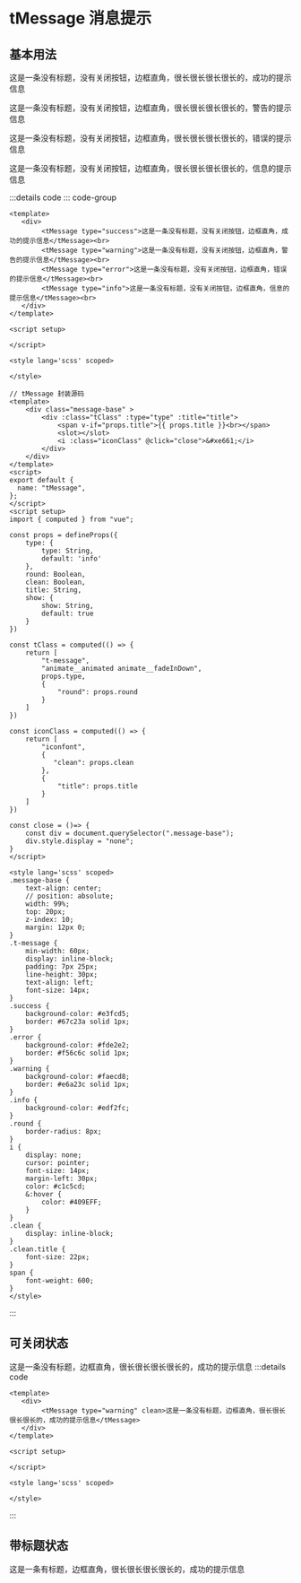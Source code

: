 # tMessage 消息提示

## 基本用法
<tMessage type="success">这是一条没有标题，没有关闭按钮，边框直角，很长很长很长很长的，成功的提示信息</tMessage>

<tMessage type="warning">这是一条没有标题，没有关闭按钮，边框直角，很长很长很长很长的，警告的提示信息</tMessage>

<tMessage type="error">这是一条没有标题，没有关闭按钮，边框直角，很长很长很长很长的，错误的提示信息</tMessage>

<tMessage type="info">这是一条没有标题，没有关闭按钮，边框直角，很长很长很长很长的，信息的提示信息</tMessage>

:::details code 
::: code-group
```vue [tMessageDemo.vue]
<template>
   <div>
        <tMessage type="success">这是一条没有标题，没有关闭按钮，边框直角，成功的提示信息</tMessage><br>
        <tMessage type="warning">这是一条没有标题，没有关闭按钮，边框直角，警告的提示信息</tMessage><br>
        <tMessage type="error">这是一条没有标题，没有关闭按钮，边框直角，错误的提示信息</tMessage><br>
        <tMessage type="info">这是一条没有标题，没有关闭按钮，边框直角，信息的提示信息</tMessage><br>
   </div>
</template>

<script setup>

</script>

<style lang='scss' scoped>

</style>
```

```vue [tMessage.vue]
// tMessage 封装源码
<template>
    <div class="message-base" >
        <div :class="tClass" :type="type" :title="title">
            <span v-if="props.title">{{ props.title }}<br></span>
            <slot></slot>
            <i :class="iconClass" @click="close">&#xe661;</i>
        </div>
    </div>
</template>
<script>
export default {
  name: "tMessage",
};
</script>
<script setup>
import { computed } from "vue";

const props = defineProps({
    type: {
        type: String,
        default: 'info'
    },
    round: Boolean,
    clean: Boolean,
    title: String,
    show: {
        show: String,
        default: true
    }
})

const tClass = computed(() => {
    return [
        "t-message",
        "animate__animated animate__fadeInDown",
        props.type,
        {
            "round": props.round
        }
    ]
})

const iconClass = computed(() => {
    return [
        "iconfont",
        {
           "clean": props.clean
        },
        {
            "title": props.title
        }
    ]
})

const close = ()=> {
    const div = document.querySelector(".message-base");
    div.style.display = "none";
}
</script>

<style lang='scss' scoped>
.message-base {
    text-align: center;
    // position: absolute;
    width: 99%;
    top: 20px;
    z-index: 10;
    margin: 12px 0;
}
.t-message {
    min-width: 60px;
    display: inline-block;
    padding: 7px 25px;
    line-height: 30px;
    text-align: left;
    font-size: 14px;
}
.success {
    background-color: #e3fcd5;
    border: #67c23a solid 1px;
}
.error {
    background-color: #fde2e2;
    border: #f56c6c solid 1px;
}
.warning {
    background-color: #faecd8;
    border: #e6a23c solid 1px;
}
.info {
    background-color: #edf2fc;
}
.round {
    border-radius: 8px;
}
i {
    display: none;
    cursor: pointer;
    font-size: 14px;
    margin-left: 30px;
    color: #c1c5cd;
    &:hover {
        color: #409EFF;
    }
}
.clean {
    display: inline-block;
}
.clean.title {
    font-size: 22px;
}
span {
    font-weight: 600;
}
</style>
```
:::

## 可关闭状态
<tMessage type="warning" clean>这是一条没有标题，边框直角，很长很长很长很长的，成功的提示信息</tMessage>
:::details code

```vue
<template>
   <div>
        <tMessage type="warning" clean>这是一条没有标题，边框直角，很长很长很长很长的，成功的提示信息</tMessage>
   </div>
</template>

<script setup>

</script>

<style lang='scss' scoped>

</style>
```
:::

## 带标题状态
<tMessage type="warning" title="修改成功">这是一条有标题，边框直角，很长很长很长很长的，成功的提示信息</tMessage>

<script setup> 
    import tMessage from '../../packages/message/index.vue'
</script>
